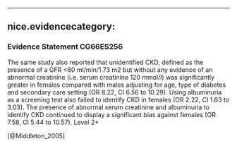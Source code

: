 
---
nice.evidencecategory: 
---

### Evidence Statement CG66ES256
The same study also reported that unidentified CKD, defined as the presence of a GFR
<60 ml/min/1.73 m2 but without any evidence of an abnormal creatinine (i.e. serum creatinine
120 mmol/l) was significantly greater in females compared with males adjusting for age, type
of diabetes and secondary care setting (OR 8.22, CI 6.56 to 10.29). Using albuminuria as a
screening test also failed to identify CKD in females (OR 2.22, CI 1.63 to 3.03). The presence of
abnormal serum creatinine and albuminuria to identify CKD continued to display a significant
bias against females (OR 7.58, CI 5.44 to 10.57). Level 2+

[@Middleton_2005]


